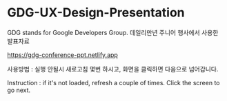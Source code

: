 # GDG-UX-Design-Presentation
GDG stands for Google Developers Group. 데일리만년 주니어 행사에서 사용한 발표자료

https://gdg-conference-ppt.netlify.app


사용방법 : 
실행 안될시 새로고침 몇번 하시고, 화면을 클릭하면 다음으로 넘어갑니다.

Instruction : 
if it's not loaded, refresh a couple of times. Click the screen to go next.
